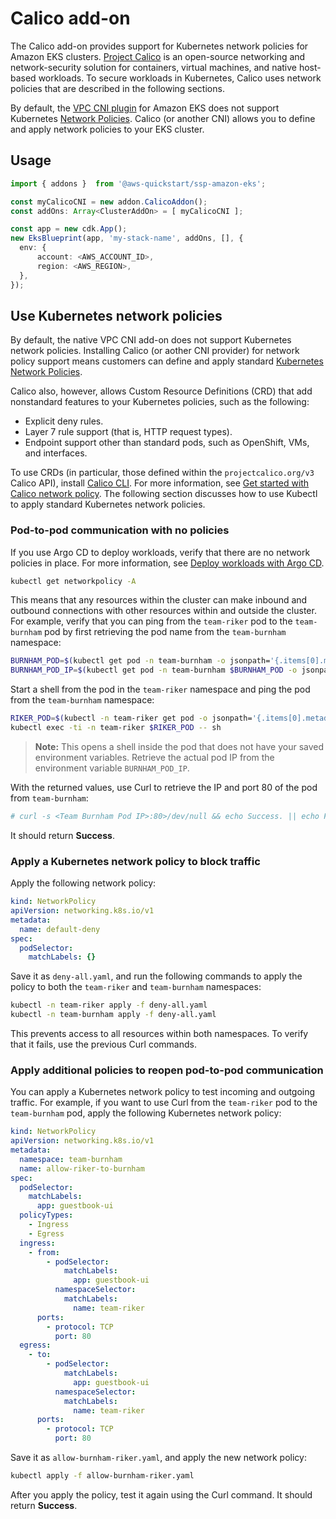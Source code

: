 # Calico add-on

The Calico add-on provides support for Kubernetes network policies for Amazon EKS clusters. [Project Calico](https://www.projectcalico.org/) is an open-source networking and network-security solution for containers, virtual machines, and native host-based workloads. To secure workloads in Kubernetes, Calico uses network policies that are described in the following sections.

By default, the [VPC CNI plugin](https://docs.aws.amazon.com/eks/latest/userguide/pod-networking.html) for Amazon EKS does not support Kubernetes [Network Policies](https://kubernetes.io/docs/concepts/services-networking/network-policies/). Calico (or another CNI) allows you to define and apply network policies to your EKS cluster.

## Usage

```typescript
import { addons }  from '@aws-quickstart/ssp-amazon-eks';

const myCalicoCNI = new addon.CalicoAddon();
const addOns: Array<ClusterAddOn> = [ myCalicoCNI ];

const app = new cdk.App();
new EksBlueprint(app, 'my-stack-name', addOns, [], {
  env: {
      account: <AWS_ACCOUNT_ID>,
      region: <AWS_REGION>,
  },
});
```
## Use Kubernetes network policies

By default, the native VPC CNI add-on does not support Kubernetes network policies. Installing Calico (or aother CNI provider) for network policy support means customers can define and apply standard [Kubernetes Network Policies](https://kubernetes.io/docs/concepts/services-networking/network-policies/). 

Calico also, however, allows Custom Resource Definitions (CRD) that add nonstandard features to your Kubernetes policies, such as the following:

- Explicit deny rules.
- Layer 7 rule support (that is, HTTP request types).
- Endpoint support other than standard pods, such as OpenShift, VMs, and interfaces.

To use CRDs (in particular, those defined within the `projectcalico.org/v3` Calico API), install [Calico CLI](https://docs.projectcalico.org/getting-started/clis/calicoctl/install). For more information, see [Get started with Calico network policy](https://docs.projectcalico.org/security/calico-network-policy). The following section discusses how to use Kubectl to apply standard Kubernetes network policies.

### Pod-to-pod communication with no policies

If you use Argo CD to deploy workloads, verify that there are no network policies in place. For more information, see [Deploy workloads with Argo CD](https://github.com/aws-quickstart/quickstart-ssp-amazon-eks/blob/feature/calico/docs/getting-started.md#deploy-workloads-with-argocd).

```bash
kubectl get networkpolicy -A
```

This means that any resources within the cluster can make inbound and outbound connections with other resources within and outside the cluster. For example, verify that you can ping from the `team-riker` pod to the `team-burnham` pod by first retrieving the pod name from the `team-burnham` namespace:

```bash
BURNHAM_POD=$(kubectl get pod -n team-burnham -o jsonpath='{.items[0].metadata.name}') 
BURNHAM_POD_IP=$(kubectl get pod -n team-burnham $BURNHAM_POD -o jsonpath='{.status.podIP}')
```

Start a shell from the pod in the `team-riker` namespace and ping the pod from the `team-burnham` namespace:

```bash
RIKER_POD=$(kubectl -n team-riker get pod -o jsonpath='{.items[0].metadata.name}')
kubectl exec -ti -n team-riker $RIKER_POD -- sh
```

>**Note:** This opens a shell inside the pod that does not have your saved environment variables. Retrieve the actual pod IP from the environment variable `BURNHAM_POD_IP`.

With the returned values, use Curl to retrieve the IP and port 80 of the pod from `team-burnham`:

```bash
# curl -s <Team Burnham Pod IP>:80>/dev/null && echo Success. || echo Fail. 
```

It should return **Success**.

### Apply a Kubernetes network policy to block traffic

Apply the following network policy:

```yaml
kind: NetworkPolicy
apiVersion: networking.k8s.io/v1
metadata:
  name: default-deny
spec:
  podSelector:
    matchLabels: {}
```

Save it as `deny-all.yaml`, and run the following commands to apply the policy to both the `team-riker` and `team-burnham` namespaces:

```bash
kubectl -n team-riker apply -f deny-all.yaml 
kubectl -n team-burnham apply -f deny-all.yaml
```

This prevents access to all resources within both namespaces. To verify that it fails, use the previous Curl commands.

### Apply additional policies to reopen pod-to-pod communication

You can apply a Kubernetes network policy to test incoming and outgoing traffic. For example, if you want to use Curl from the `team-riker` pod to the `team-burnham` pod, apply the following Kubernetes network policy:

```yaml
kind: NetworkPolicy
apiVersion: networking.k8s.io/v1
metadata:
  namespace: team-burnham
  name: allow-riker-to-burnham
spec:
  podSelector:
    matchLabels:
      app: guestbook-ui
  policyTypes:
    - Ingress
    - Egress
  ingress:
    - from:
        - podSelector:
            matchLabels:
              app: guestbook-ui
          namespaceSelector:
            matchLabels:
              name: team-riker
      ports:
        - protocol: TCP
          port: 80
  egress:
    - to:
        - podSelector:
            matchLabels:
              app: guestbook-ui
          namespaceSelector:
            matchLabels:
              name: team-riker
      ports:
        - protocol: TCP
          port: 80
```

Save it as `allow-burnham-riker.yaml`, and apply the new network policy:

```bash
kubectl apply -f allow-burnham-riker.yaml     
```

After you apply the policy, test it again using the Curl command. It should return **Success**.
